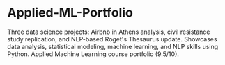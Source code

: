 # Applied-ML-Portfolio
Three data science projects: Airbnb in Athens analysis, civil resistance study replication, and NLP-based Roget's Thesaurus update. Showcases data analysis, statistical modeling, machine learning, and NLP skills using Python. Applied Machine Learning course portfolio (9.5/10).

